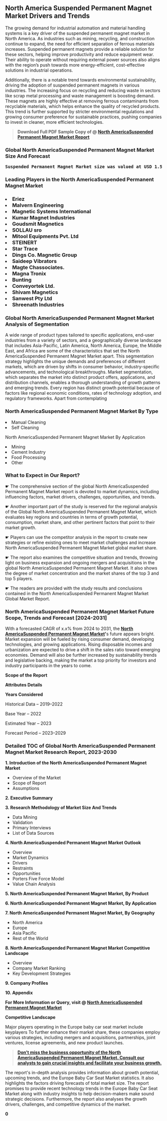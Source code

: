 <p> <h2>North America Suspended Permanent Magnet Market Drivers and Trends</h2><p>The growing demand for industrial automation and material handling systems is a key driver of the suspended permanent magnet market in North America. As industries such as mining, recycling, and construction continue to expand, the need for efficient separation of ferrous materials increases. Suspended permanent magnets provide a reliable solution for these sectors, helping improve productivity and reduce equipment wear. Their ability to operate without requiring external power sources also aligns with the region’s push towards more energy-efficient, cost-effective solutions in industrial operations.</p><p>Additionally, there is a notable trend towards environmental sustainability, driving the adoption of suspended permanent magnets in various industries. The increasing focus on recycling and reducing waste in sectors like scrap metal processing and waste management is boosting demand. These magnets are highly effective at removing ferrous contaminants from recyclable materials, which helps enhance the quality of recycled products. This trend is further supported by stricter environmental regulations and growing consumer preference for sustainable practices, pushing companies to invest in cleaner, more efficient technologies.</p></p><blockquote id="" class=""><strong>Download Full PDF Sample Copy of @&nbsp;<a href="https://www.verifiedmarketreports.com/download-sample/?rid=268956&utm_source=GitHub-Jan&utm_medium=260" target="_blank">North AmericaSuspended Permanent Magnet Market Report</a>&nbsp;&nbsp;</strong></blockquote><h3 id="" class=""><strong>Global&nbsp;North AmericaSuspended Permanent Magnet Market Size And Forecast</strong></h3><pre class="reader-text-block__code-block"><strong>Suspended Permanent Magnet Market size was valued at USD 1.5 Billion in 2022 and is projected to reach USD 2.5 Billion by 2030, growing at a CAGR of 7.5% from 2024 to 2030.</strong></pre><h3 id="" class="">Leading Players in the&nbsp;North AmericaSuspended Permanent Magnet Market</h3><h3 class=""></Li><Li>Eriez</Li><Li> Malvern Engineering</Li><Li> Magnetic Systems International</Li><Li> Kumar Magnet Industries</Li><Li> Goudsmit Magnetics</Li><Li> SOLLAU sro</Li><Li> Mitool Equipments Pvt. Ltd</Li><Li> STEINERT</Li><Li> Star Trace</Li><Li> Dings Co. Magnetic Group</Li><Li> Saideep Vibrators</Li><Li> Magte Chassociates.</Li><Li> Magna Tronix</Li><Li> Bunting</Li><Li> Conveyortek Ltd.</Li><Li> Shivam Magnetics</Li><Li> Sanwest Pty Ltd</Li><Li> Shreenath Industries</h3><h3 id="" class="">Global&nbsp;North AmericaSuspended Permanent Magnet Market Analysis of Segmentation</h3><p id="" class="">A wide range of product types tailored to specific applications, end-user industries from a variety of sectors, and a geographically diverse landscape that includes Asia-Pacific, Latin America, North America, Europe, the Middle East, and Africa are some of the characteristics that set the North AmericaSuspended Permanent Magnet Market apart. This segmentation strategy highlights the unique demands and preferences of different markets, which are driven by shifts in consumer behavior, industry-specific advancements, and technological breakthroughs. Market segmentation, which separates the market into distinct product offers, applications, and distribution channels, enables a thorough understanding of growth patterns and emerging trends. Every region has distinct growth potential because of factors like regional economic conditions, rates of technology adoption, and regulatory frameworks. Apart from contemplating</p><h3 id="" class="">North AmericaSuspended Permanent Magnet Market&nbsp;By Type</h3><p></Li><Li>Manual Cleaning</Li><Li> Self Cleaning</p><div class="" data-test-id=""><p>North AmericaSuspended Permanent Magnet Market&nbsp;By Application</p></div><p class=""></Li><Li>Mining</Li><Li> Cement Industry</Li><Li> Food Processing</Li><Li> Other</p><div class="" data-test-id=""><h3><span class="">What to Expect in Our Report?</span></h3></div><div class="" data-test-id=""><p><span class="">☛ The comprehensive section of the global North AmericaSuspended Permanent Magnet Market report is devoted to market dynamics, including influencing factors, market drivers, challenges, opportunities, and trends.</span></p></div><div class="" data-test-id=""><p><span class="">☛ Another important part of the study is reserved for the regional analysis of the Global North AmericaSuspended Permanent Magnet Market, which evaluates key regions and countries in terms of growth potential, consumption, market share, and other pertinent factors that point to their market growth.</span></p></div><div class="" data-test-id=""><p><span class="">☛ Players can use the competitor analysis in the report to create new strategies or refine existing ones to meet market challenges and increase North AmericaSuspended Permanent Magnet Market global market share.</span></p></div><div class="" data-test-id=""><p><span class="">☛ The report also examines the competitive situation and trends, throwing light on business expansion and ongoing mergers and acquisitions in the global North AmericaSuspended Permanent Magnet Market. It also shows the degree of market concentration and the market shares of the top 3 and top 5 players.</span></p></div><div class="" data-test-id=""><p><span class="">☛ The readers are provided with the study results and conclusions contained in the North AmericaSuspended Permanent Magnet Market Global Market Report.</span></p></div><div class="" data-test-id=""><h3><span class="">North AmericaSuspended Permanent Magnet Market Future Scope, Trends and Forecast [2024-2031]</span></h3></div><div class="" data-test-id=""><p><span class="">With a forecasted CAGR of x.x% from 2024 to 2031, the <strong><a href="https://www.verifiedmarketreports.com/download-sample/?rid=268956&utm_source=GitHub-Jan&utm_medium=260" target="_blank">North AmericaSuspended Permanent Magnet Market</a>'</strong>s future appears bright. Market expansion will be fueled by rising consumer demand, developing technologies, and growing applications. Rising disposable incomes and urbanization are expected to drive a shift in the sales ratio toward emerging economies. Demand will also be further increased by sustainability trends and legislative backing, making the market a top priority for investors and industry participants in the years to come.</span></p><p id="ember66" class="ember-view reader-text-block__paragraph"><strong>Scope of the Report</strong></p><p id="ember67" class="ember-view reader-text-block__paragraph"><strong>Attributes Details</strong></p><p id="ember68" class="ember-view reader-text-block__paragraph"><strong>Years Considered</strong></p><p id="ember69" class="ember-view reader-text-block__paragraph">Historical Data &ndash; 2019&ndash;2022</p><p id="ember70" class="ember-view reader-text-block__paragraph">Base Year &ndash; 2022</p><p id="ember71" class="ember-view reader-text-block__paragraph">Estimated Year &ndash; 2023</p><p id="ember72" class="ember-view reader-text-block__paragraph">Forecast Period &ndash; 2023&ndash;2029</p></div><h3 id="" class="">Detailed TOC of Global North AmericaSuspended Permanent Magnet Market Research Report, 2023-2030</h3><p id="" class=""><strong>1. Introduction of the North AmericaSuspended Permanent Magnet Market</strong></p><ul><li>Overview of the Market</li><li>Scope of Report</li><li>Assumptions</li></ul><p id="" class=""><strong>2. Executive Summary</strong></p><p id="" class=""><strong>3. Research Methodology of Market Size And Trends</strong></p><ul><li>Data Mining</li><li>Validation</li><li>Primary Interviews</li><li>List of Data Sources</li></ul><p id="" class=""><strong>4. North AmericaSuspended Permanent Magnet Market Outlook</strong></p><ul><li>Overview</li><li>Market Dynamics</li><li>Drivers</li><li>Restraints</li><li>Opportunities</li><li>Porters Five Force Model</li><li>Value Chain Analysis</li></ul><p id="" class=""><strong>5. North AmericaSuspended Permanent Magnet Market, By Product</strong></p><p id="" class=""><strong>6. North AmericaSuspended Permanent Magnet Market, By Application</strong></p><p id="" class=""><strong>7. North AmericaSuspended Permanent Magnet Market, By Geography</strong></p><ul><li>North America</li><li>Europe</li><li>Asia Pacific</li><li>Rest of the World</li></ul><p id="" class=""><strong>8. North AmericaSuspended Permanent Magnet Market Competitive Landscape</strong></p><ul><li>Overview</li><li>Company Market Ranking</li><li>Key Development Strategies</li></ul><p id="" class=""><strong>9. Company Profiles</strong></p><p id="" class=""><strong>10. Appendix</strong></p><p><strong>For More Information or Query, visit&nbsp;@ <a href="https://www.verifiedmarketreports.com/product/suspended-permanent-magnet-market/" target="_blank">North AmericaSuspended Permanent Magnet Market</a></strong></p><p id="ember61" class="ember-view reader-text-block__paragraph"><strong>Competitive Landscape</strong></p><p id="ember62" class="ember-view reader-text-block__paragraph">Major players operating in the Europe baby car seat market include keyplayers To further enhance their market share, these companies employ various strategies, including mergers and acquisitions, partnerships, joint ventures, license agreements, and new product launches.</p><blockquote id="ember63" class="ember-view reader-text-block__blockquote"><strong><a href="https://www.verifiedmarketreports.com/download-sample/?rid=268956&utm_source=GitHub-Jan&utm_medium=260" target="_blank">Don&rsquo;t miss the business opportunity of the North AmericaSuspended Permanent Magnet Market. Consult our analysts to gain crucial insights and facilitate your business growth.</a></strong></blockquote><p id="ember64" class="ember-view reader-text-block__paragraph">The report's in-depth analysis provides information about growth potential, upcoming trends, and the Europe Baby Car Seat Market statistics. It also highlights the factors driving forecasts of total market size. The report promises to provide recent technology trends in the Europe Baby Car Seat Market along with industry insights to help decision-makers make sound strategic decisions. Furthermore, the report also analyses the growth drivers, challenges, and competitive dynamics of the market.</p><p class="ember-view reader-text-block__paragraph"><strong>0</strong></p>
